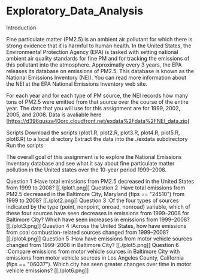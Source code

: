 # Exploratory_Data_Analysis
Introduction

Fine particulate matter (PM2.5) is an ambient air pollutant for which there is strong evidence that it is harmful to human health. 
In the United States, the Environmental Protection Agency (EPA) is tasked with setting national ambient air quality standards for fine PM and for tracking the emissions of this pollutant into the atmosphere. 
Approximatly every 3 years, the EPA releases its database on emissions of PM2.5. 
This database is known as the National Emissions Inventory (NEI). 
You can read more information about the NEI at the EPA National Emissions Inventory web site.

For each year and for each type of PM source, the NEI records how many tons of PM2.5 were emitted from that source over the course of the entire year. 
The data that you will use for this assignment are for 1999, 2002, 2005, and 2008.
Data is avaliable here [https://d396qusza40orc.cloudfront.net/exdata%2Fdata%2FNEI_data.zip]


Scripts 
Download the scripts (plot1.R, plot2.R, plot3.R, plot4.R, plot5.R, plot6.R) to a local directory
Extract the data into the ./exdata subdirectory
Run the scripts

The overall goal of this assignment is to explore the National Emissions Inventory database and see what it say about fine particulate matter pollution in the United states over the 10-year period 1999–2008. 

Question 1 :Have total emissions from PM2.5 decreased in the United States from 1999 to 2008?
[[./plot1.png]]
Question 2 :Have total emissions from PM2.5 decreased in the Baltimore City, Maryland (fips == "24510") from 1999 to 2008?
[[./plot2.png]]
Question 3 :Of the four types of sources indicated by the type (point, nonpoint, onroad, nonroad) variable, which of these four sources have seen decreases in emissions from 1999–2008 for Baltimore City? Which have seen increases in emissions from 1999–2008?
[[./plot3.png]]
Question 4 :Across the United States, how have emissions from coal combustion-related sources changed from 1999–2008?
[[./plot4.png]]
Question 5 :How have emissions from motor vehicle sources changed from 1999–2008 in Baltimore City?
[[./plot5.png]]
Question 6 :Compare emissions from motor vehicle sources in Baltimore City with emissions from motor vehicle sources in Los Angeles County, California (fips == "06037"). Which city has seen greater changes over time in motor vehicle emissions?
[[./plot6.png]]
